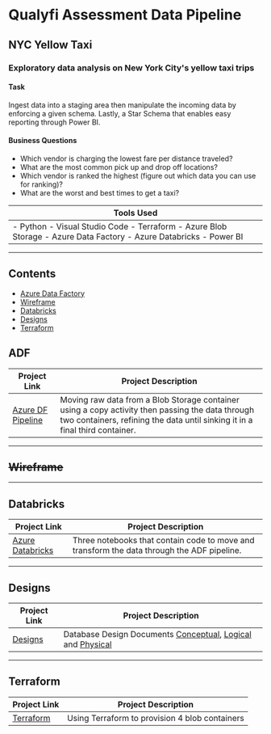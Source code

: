 # Qualyfi Assessment Data Pipeline
## NYC Yellow Taxi 
### Exploratory data analysis on New York City's yellow taxi trips

#### Task
Ingest data into a staging area then manipulate the incoming data by enforcing a given schema. Lastly, a Star Schema that enables easy reporting through Power BI.

#### Business Questions
-	Which vendor is charging the lowest fare per distance traveled?
-	What are the most common pick up and drop off locations?
-	Which vendor is ranked the highest (figure out which data you can use for ranking)?
-	What are the worst and best times to get a taxi?

| Tools Used |
|---|
|- Python - Visual Studio Code - Terraform - Azure Blob Storage - Azure Data Factory - Azure Databricks - Power BI|

***

  ## Contents
- [Azure Data Factory ](#adf)
- [Wireframe](#wireframe)
- [Databricks](#databricks)
- [Designs](#designs)
- [Terraform](#terraform)


## ADF
| Project Link | Project Description | 
|---|---|
| [Azure DF Pipeline](https://github.com/QualyKay/ADF) | Moving raw data from a Blob Storage container using a copy activity then passing the data through two containers, refining the data until sinking it in a final third container. |

***

## ~~Wireframe~~

***

## Databricks
| Project Link | Project Description | 
|---|---|
| [Azure Databricks](https://github.com/QualyKay/Databricks) | Three notebooks that contain code to move and transform the data through the ADF pipeline. |

***

## Designs
| Project Link | Project Description | 
|---|---|
| [Designs](https://github.com/QualyKay/Design) | Database Design Documents [Conceptual](https://github.com/QualyKay/Design/blob/4c75271b0f943a00d797bfdebeba2ea58f2d333e/Conceptual_KL%201.png), [Logical](https://github.com/QualyKay/Design/blob/main/Logical_KL%201.png) and [Physical](https://github.com/QualyKay/Design/blob/main/Pyhsical_KL%201.png)|

***
  
## Terraform
| Project Link | Project Description | 
|---|---|
| [Terraform](https://github.com/QualyKay/Terraform) | Using Terraform to provision 4 blob containers |
